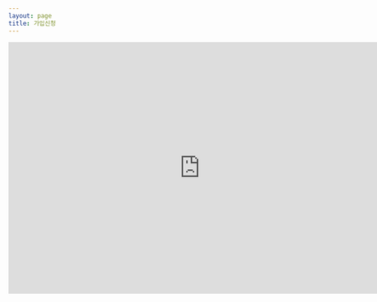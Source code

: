```yaml
---
layout: page
title: 가입신청
---
```


<iframe src="https://docs.google.com/forms/d/e/1FAIpQLScOvqImIckV_YqOH0Xm7khwifd37Tz71BoagzvXe2V6AykpfQ/viewform?embedded=true" width="760" height="500" frameborder="0" marginheight="0" marginwidth="0">로드 중...</iframe>